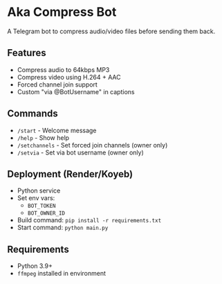 # Aka Compress Bot

A Telegram bot to compress audio/video files before sending them back.

## Features
- Compress audio to 64kbps MP3
- Compress video using H.264 + AAC
- Forced channel join support
- Custom "via @BotUsername" in captions

## Commands
- `/start` - Welcome message
- `/help` - Show help
- `/setchannels` - Set forced join channels (owner only)
- `/setvia` - Set via bot username (owner only)

## Deployment (Render/Koyeb)
- Python service
- Set env vars:
  - `BOT_TOKEN`
  - `BOT_OWNER_ID`
- Build command: `pip install -r requirements.txt`
- Start command: `python main.py`

## Requirements
- Python 3.9+
- `ffmpeg` installed in environment

